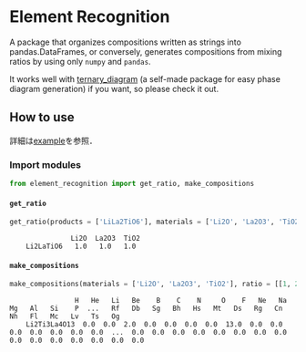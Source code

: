 # Element Recognition
A package that organizes compositions written as strings into pandas.DataFrames, or conversely, generates compositions from mixing ratios by using only `numpy` and `pandas`.

It works well with [ternary_diagram](https://github.com/yu-9824/ternary_diagram) (a self-made package for easy phase diagram generation) if you want, so please check it out.

## How to use
詳細は[example](https://github.com/yu-9824/element_recognition/tree/master/example)を参照．

### Import modules
```python
from element_recognition import get_ratio, make_compositions
```

#### ```get_ratio```
```python
get_ratio(products = ['LiLa2TiO6'], materials = ['Li2O', 'La2O3', 'TiO2'])
```
```
               Li2O  La2O3  TiO2
    Li2LaTiO6   1.0   1.0   1.0
```

#### ```make_compositions```
```python
make_compositions(materials = ['Li2O', 'La2O3', 'TiO2'], ratio = [[1, 2, 3]])
```
```
                H   He   Li   Be    B    C    N     O    F   Ne   Na   Mg   Al   Si    P  ...   Rf   Db   Sg   Bh   Hs   Mt   Ds   Rg   Cn   Nh   Fl   Mc   Lv   Ts   Og
    Li2Ti3La4O13  0.0  0.0  2.0  0.0  0.0  0.0  0.0  13.0  0.0  0.0  0.0  0.0  0.0  0.0  0.0  ...  0.0  0.0  0.0  0.0  0.0  0.0  0.0  0.0  0.0  0.0  0.0  0.0  0.0  0.0  0.0
```